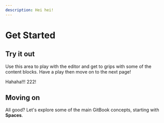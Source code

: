 ```yaml
---
description: Hei hei!
---
```


# Get Started

## Try it out

Use this area to play with the editor and get to grips with some of the content blocks. Have a play then move on to the next page!

Hahaha!!! 222!





## Moving on

All good? Let's explore some of the main GitBook concepts, starting with **Spaces**.
